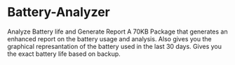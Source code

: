 # Battery-Analyzer
Analyze Battery life and Generate Report
A 70KB Package that generates an enhanced report on the battery usage and analysis. Also gives you the graphical represantation of the battery used in the last 30 days. Gives you the exact battery life based on backup.

